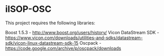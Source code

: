 # ilSOP-OSC
This project requires the following libraries:

Boost 1.5.3 - http://www.boost.org/users/history/
Vicon DataStream SDK - https://www.vicon.com/downloads/utilities-and-sdks/datastream-sdk/vicon-linux-datastream-sdk-15
Oscpack - https://code.google.com/archive/p/oscpack/downloads

